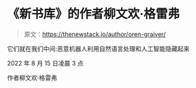# 《新书库》的作者柳文欢·格雷弗

> 原文：<https://thenewstack.io/author/oren-graiver/>

它们就在我们中间:恶意机器人利用自然语言处理和人工智能隐藏起来

2022 年 8 月 15 日凌晨 3 点

作者柳文欢·格雷弗